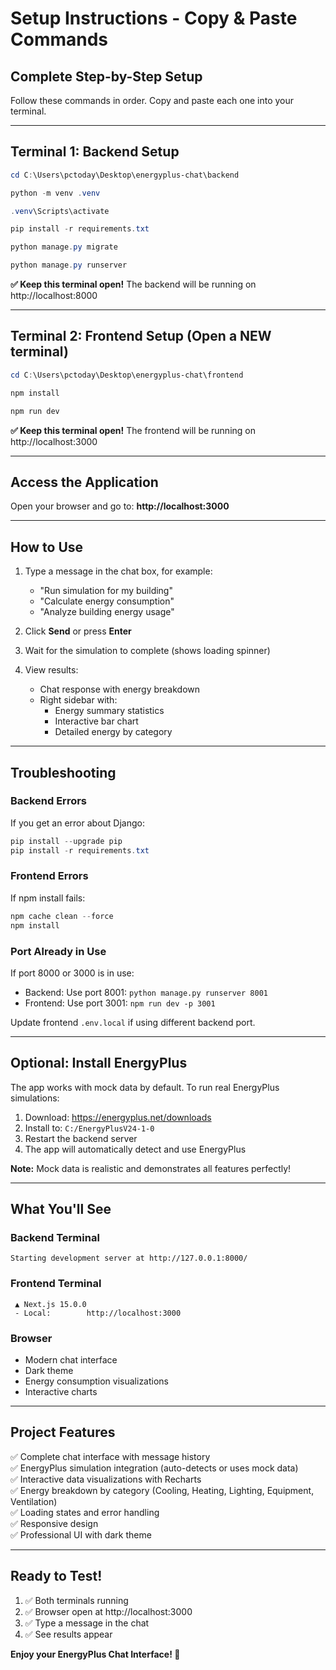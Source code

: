 # Setup Instructions - Copy & Paste Commands

## Complete Step-by-Step Setup

Follow these commands in order. Copy and paste each one into your terminal.

---

## **Terminal 1: Backend Setup**

```powershell
cd C:\Users\pctoday\Desktop\energyplus-chat\backend
```

```powershell
python -m venv .venv
```

```powershell
.venv\Scripts\activate
```

```powershell
pip install -r requirements.txt
```

```powershell
python manage.py migrate
```

```powershell
python manage.py runserver
```

**✅ Keep this terminal open!** The backend will be running on http://localhost:8000

---

## **Terminal 2: Frontend Setup** (Open a NEW terminal)

```powershell
cd C:\Users\pctoday\Desktop\energyplus-chat\frontend
```

```powershell
npm install
```

```powershell
npm run dev
```

**✅ Keep this terminal open!** The frontend will be running on http://localhost:3000

---

## **Access the Application**

Open your browser and go to: **http://localhost:3000**

---

## **How to Use**

1. Type a message in the chat box, for example:
   - "Run simulation for my building"
   - "Calculate energy consumption"
   - "Analyze building energy usage"

2. Click **Send** or press **Enter**

3. Wait for the simulation to complete (shows loading spinner)

4. View results:
   - Chat response with energy breakdown
   - Right sidebar with:
     - Energy summary statistics
     - Interactive bar chart
     - Detailed energy by category

---

## **Troubleshooting**

### Backend Errors

If you get an error about Django:
```powershell
pip install --upgrade pip
pip install -r requirements.txt
```

### Frontend Errors

If npm install fails:
```powershell
npm cache clean --force
npm install
```

### Port Already in Use

If port 8000 or 3000 is in use:
- Backend: Use port 8001: `python manage.py runserver 8001`
- Frontend: Use port 3001: `npm run dev -p 3001`

Update frontend `.env.local` if using different backend port.

---

## **Optional: Install EnergyPlus**

The app works with mock data by default. To run real EnergyPlus simulations:

1. Download: https://energyplus.net/downloads
2. Install to: `C:/EnergyPlusV24-1-0`
3. Restart the backend server
4. The app will automatically detect and use EnergyPlus

**Note:** Mock data is realistic and demonstrates all features perfectly!

---

## **What You'll See**

### Backend Terminal
```
Starting development server at http://127.0.0.1:8000/
```

### Frontend Terminal
```
 ▲ Next.js 15.0.0
 - Local:        http://localhost:3000
```

### Browser
- Modern chat interface
- Dark theme
- Energy consumption visualizations
- Interactive charts

---

## **Project Features**

✅ Complete chat interface with message history  
✅ EnergyPlus simulation integration (auto-detects or uses mock data)  
✅ Interactive data visualizations with Recharts  
✅ Energy breakdown by category (Cooling, Heating, Lighting, Equipment, Ventilation)  
✅ Loading states and error handling  
✅ Responsive design  
✅ Professional UI with dark theme  

---

## **Ready to Test!**

1. ✅ Both terminals running
2. ✅ Browser open at http://localhost:3000
3. ✅ Type a message in the chat
4. ✅ See results appear

**Enjoy your EnergyPlus Chat Interface! 🎉**

